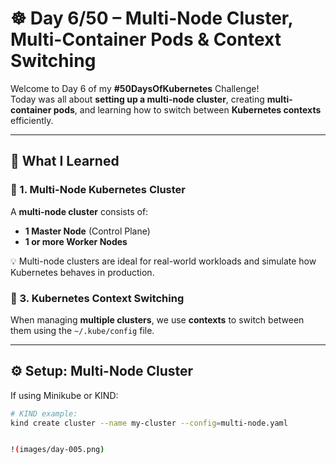 # ☸️ Day 6/50 – Multi-Node Cluster, Multi-Container Pods & Context Switching

Welcome to Day 6 of my **#50DaysOfKubernetes** Challenge!  
Today was all about **setting up a multi-node cluster**, creating **multi-container pods**, and learning how to switch between **Kubernetes contexts** efficiently.

---

## 🧠 What I Learned

### 🔹 1. Multi-Node Kubernetes Cluster

A **multi-node cluster** consists of:
- **1 Master Node** (Control Plane)
- **1 or more Worker Nodes**

💡 Multi-node clusters are ideal for real-world workloads and simulate how Kubernetes behaves in production.




### 🔹 3. Kubernetes Context Switching

When managing **multiple clusters**, we use **contexts** to switch between them using the `~/.kube/config` file.

---

## ⚙️ Setup: Multi-Node Cluster

If using Minikube or KIND:

```bash
# KIND example:
kind create cluster --name my-cluster --config=multi-node.yaml


!(images/day-005.png)